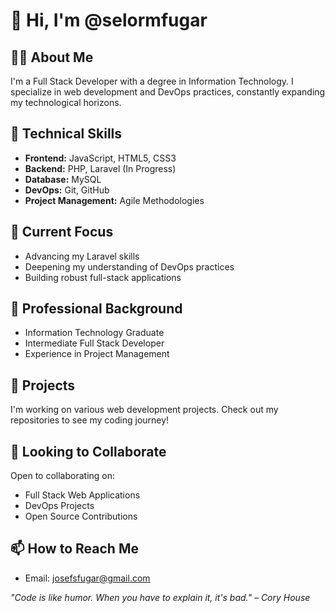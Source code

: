 # 👋 Hi, I'm @selormfugar

## 👨‍💻 About Me
I'm a Full Stack Developer with a degree in Information Technology. I specialize in web development and DevOps practices, constantly expanding my technological horizons.

## 🔧 Technical Skills
- **Frontend:** JavaScript, HTML5, CSS3
- **Backend:** PHP, Laravel (In Progress)
- **Database:** MySQL
- **DevOps:** Git, GitHub
- **Project Management:** Agile Methodologies

## 🌱 Current Focus
- Advancing my Laravel skills
- Deepening my understanding of DevOps practices
- Building robust full-stack applications

## 💼 Professional Background
- Information Technology Graduate
- Intermediate Full Stack Developer
- Experience in Project Management

## 🚀 Projects
I'm working on various web development projects. Check out my repositories to see my coding journey!

## 💞️ Looking to Collaborate
Open to collaborating on:
- Full Stack Web Applications
- DevOps Projects
- Open Source Contributions

## 📫 How to Reach Me
- Email: josefsfugar@gmail.com

*"Code is like humor. When you have to explain it, it's bad." – Cory House*
